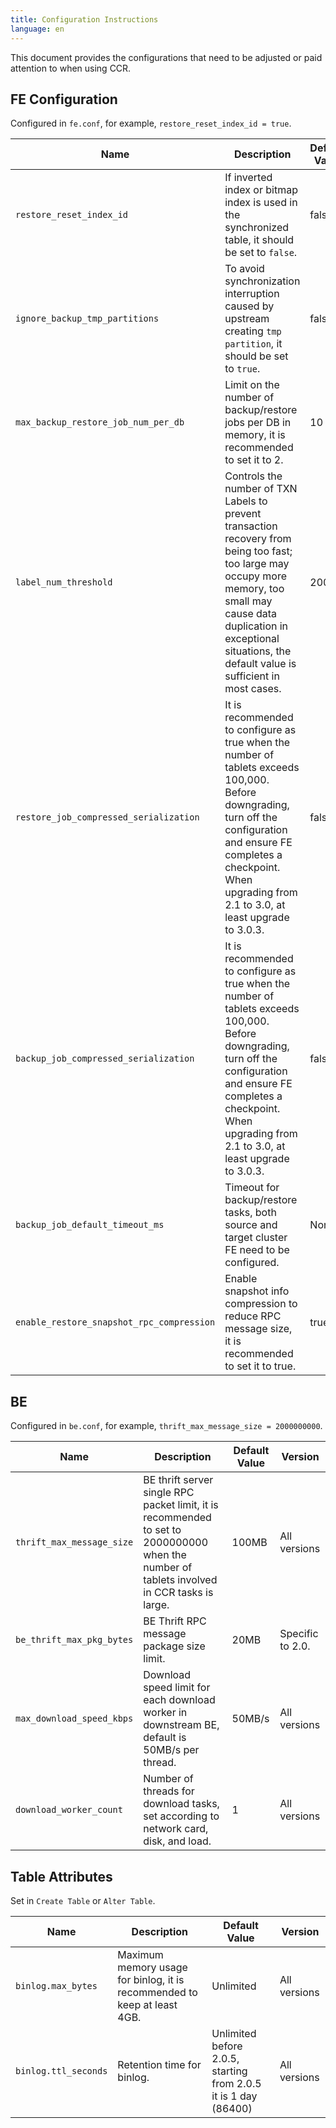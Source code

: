 ```yaml
---
title: Configuration Instructions
language: en
---
```


<!--
Licensed to the Apache Software Foundation (ASF) under one
or more contributor license agreements.  See the NOTICE file
distributed with this work for additional information
regarding copyright ownership.  The ASF licenses this file
to you under the Apache License, Version 2.0 (the
"License"); you may not use this file except in compliance
with the License.  You may obtain a copy of the License at

  http://www.apache.org/licenses/LICENSE-2.0

Unless required by applicable law or agreed to in writing,
software distributed under the License is distributed on an
"AS IS" BASIS, WITHOUT WARRANTIES OR CONDITIONS OF ANY
KIND, either express or implied.  See the License for the
specific language governing permissions and limitations
under the License.
-->

This document provides the configurations that need to be adjusted or paid attention to when using CCR.

## FE Configuration

Configured in `fe.conf`, for example, `restore_reset_index_id = true`.

| **Name**|**Description**|**Default Value**| **Version** |
|---|---|---|---|
|`restore_reset_index_id`|If inverted index or bitmap index is used in the synchronized table, it should be set to `false`.| false| Starting from 2.1.8 and 3.0.4. |
|`ignore_backup_tmp_partitions`|To avoid synchronization interruption caused by upstream creating `tmp partition`, it should be set to `true`.|false| Starting from 2.1.8 and 3.0.4. |
|`max_backup_restore_job_num_per_db`|Limit on the number of backup/restore jobs per DB in memory, it is recommended to set it to 2.|10 | All versions.|
|`label_num_threshold`|Controls the number of TXN Labels to prevent transaction recovery from being too fast; too large may occupy more memory, too small may cause data duplication in exceptional situations, the default value is sufficient in most cases.| 2000 | Starting from 2.1. |
|`restore_job_compressed_serialization`| It is recommended to configure as true when the number of tablets exceeds 100,000.<br /> Before downgrading, turn off the configuration and ensure FE completes a checkpoint.<br /> When upgrading from 2.1 to 3.0, at least upgrade to 3.0.3.|false| Starting from 2.1.8 and 3.0.3.|
|`backup_job_compressed_serialization`| It is recommended to configure as true when the number of tablets exceeds 100,000.<br /> Before downgrading, turn off the configuration and ensure FE completes a checkpoint.<br /> When upgrading from 2.1 to 3.0, at least upgrade to 3.0.3.|false| Starting from 2.1.8 and 3.0.3.|
|`backup_job_default_timeout_ms`|Timeout for backup/restore tasks, both source and target cluster FE need to be configured.|None|Set according to requirements|
|`enable_restore_snapshot_rpc_compression`|Enable snapshot info compression to reduce RPC message size, it is recommended to set it to true.| true | Starting from 2.1.8 and 3.0.3. |


## BE

Configured in `be.conf`, for example, `thrift_max_message_size = 2000000000`.

| **Name**|**Description**|**Default Value**| **Version** |
|---|---|---|---|
|`thrift_max_message_size`|BE thrift server single RPC packet limit, it is recommended to set to 2000000000 when the number of tablets involved in CCR tasks is large.|100MB| All versions |
|`be_thrift_max_pkg_bytes`|BE Thrift RPC message package size limit.|20MB| Specific to 2.0.| All versions |
|`max_download_speed_kbps`|Download speed limit for each download worker in downstream BE, default is 50MB/s per thread.|50MB/s| All versions |
|`download_worker_count`|Number of threads for download tasks, set according to network card, disk, and load.| 1 | All versions |

## Table Attributes

Set in `Create Table` or `Alter Table`.

| **Name**|**Description**|**Default Value**| **Version** |
|---|---|---|---|
|`binlog.max_bytes`|Maximum memory usage for binlog, it is recommended to keep at least 4GB.|Unlimited| All versions |
|`binlog.ttl_seconds`|Retention time for binlog.| Unlimited before 2.0.5, starting from 2.0.5 it is 1 day (86400)| All versions |
